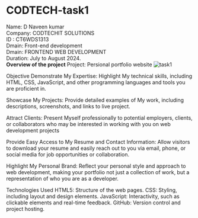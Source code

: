# CODTECH-task1
Name: D Naveen kumar<br>
Company: CODTECHIT SOLUTIONS<br>
ID      :  CT6WDS1313<br>
Dmain: Front-end development<br>
Dmain: FRONTEND WEB DEVELOPMENT<br>
Duration: July to August 2024.<br>
**Overview of the project**
Project: Persional portfolio website
![task1](https://github.com/user-attachments/assets/f05d1bce-d0e1-411e-bea5-deb2ed55c906)

Objective Demonstrate My Expertise: Highlight My technical skills, including HTML, CSS, JavaScript, and other programming languages and tools you are proficient in.

Showcase My Projects: Provide detailed examples of My work, including descriptions, screenshots, and links to live project.

Attract Clients: Present Myself professionally to potential employers, clients, or collaborators who may be interested in working with you on web development projects

Provide Easy Access to My Resume and Contact Information: Allow visitors to download your resume and easily reach out to you via email, phone, or social media for job opportunities or collaboration.

Highlight My Personal Brand: Reflect your personal style and approach to web development, making your portfolio not just a collection of work, but a representation of who you are as a developer.

Technologies Used HTML5: Structure of the web pages. CSS: Styling, including layout and design elements. JavaScript: Interactivity, such as clickable elements and real-time feedback. GitHub: Version control and project hosting.
